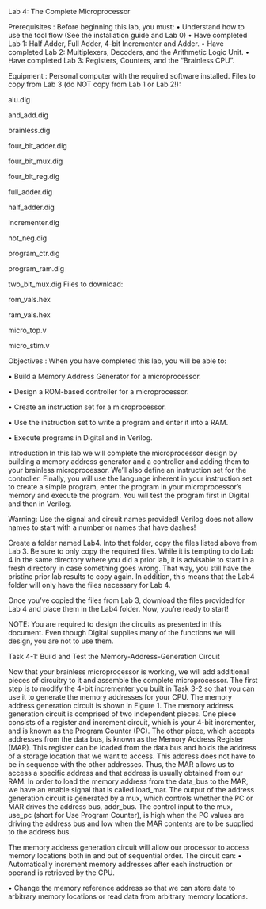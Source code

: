 Lab 4: The Complete Microprocessor

Prerequisites : Before beginning this lab, you must:
• Understand how to use the tool flow (See the installation guide and Lab 0)
• Have completed Lab 1: Half Adder, Full Adder, 4-bit Incrementer and Adder.
• Have completed Lab 2: Multiplexers, Decoders, and the Arithmetic Logic Unit.
• Have completed Lab 3: Registers, Counters, and the “Brainless CPU”.

Equipment : Personal computer with the required software installed.
Files to copy from Lab 3 (do NOT copy from Lab 1 or Lab 2!):

alu.dig

and_add.dig

brainless.dig

four_bit_adder.dig

four_bit_mux.dig

four_bit_reg.dig

full_adder.dig

half_adder.dig

incrementer.dig

not_neg.dig

program_ctr.dig

program_ram.dig

two_bit_mux.dig
Files to download:

rom_vals.hex

ram_vals.hex

micro_top.v

micro_stim.v

Objectives : When you have completed this lab, you will be able to:

• Build a Memory Address Generator for a microprocessor.

• Design a ROM-based controller for a microprocessor.

• Create an instruction set for a microprocessor.

• Use the instruction set to write a program and enter it into a RAM.

• Execute programs in Digital and in Verilog.

Introduction
In this lab we will complete the microprocessor design by building a memory address generator
and a controller and adding them to your brainless microprocessor. We’ll also define an
instruction set for the controller. Finally, you will use the language inherent in your instruction
set to create a simple program, enter the program in your microprocessor’s memory and
execute the program. You will test the program first in Digital and then in Verilog.

Warning: Use the signal and circuit names provided! Verilog does not allow names to start
with a number or names that have dashes!

Create a folder named Lab4. Into that folder, copy the files listed above from Lab 3. Be sure to
only copy the required files. While it is tempting to do Lab 4 in the same directory where you
did a prior lab, it is advisable to start in a fresh directory in case something goes wrong. That
way, you still have the pristine prior lab results to copy again. In addition, this means that the
Lab4 folder will only have the files necessary for Lab 4.

Once you’ve copied the files from Lab 3, download the files provided for Lab 4 and place them
in the Lab4 folder. Now, you’re ready to start!

NOTE: You are required to design the circuits as presented in this document. Even though
Digital supplies many of the functions we will design, you are not to use them.

Task 4-1: Build and Test the Memory-Address-Generation Circuit

Now that your brainless microprocessor is working, we will add additional pieces of circuitry to
it and assemble the complete microprocessor. The first step is to modify the 4-bit incrementer
you built in Task 3-2 so that you can use it to generate the memory addresses for your CPU. The
memory address generation circuit is shown in Figure 1. The memory address generation circuit
is comprised of two independent pieces. One piece consists of a register and increment circuit,
which is your 4-bit incrementer, and is known as the Program Counter (PC). The other piece,
which accepts addresses from the data bus, is known as the Memory Address Register (MAR).
This register can be loaded from the data bus and holds the address of a storage location that
we want to access. This address does not have to be in sequence with the other addresses.
Thus, the MAR allows us to access a specific address and that address is usually obtained from
our RAM. In order to load the memory address from the data_bus to the MAR, we have an
enable signal that is called load_mar. The output of the address generation circuit is generated
by a mux, which controls whether the PC or MAR drives the address bus, addr_bus. The control
input to the mux, use_pc (short for Use Program Counter), is high when the PC values are
driving the address bus and low when the MAR contents are to be supplied to the address bus.

The memory address generation circuit will allow our processor to access memory locations
both in and out of sequential order. The circuit can:
• Automatically increment memory addresses after each instruction or operand is
retrieved by the CPU.

• Change the memory reference address so that we can store data to arbitrary memory
locations or read data from arbitrary memory locations.

